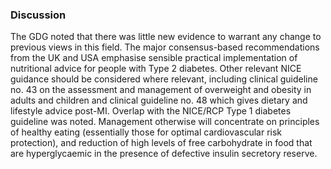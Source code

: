 ### Discussion
The GDG noted that there was little new evidence to warrant any change to previous views in this field. The major consensus-based recommendations from the UK and USA emphasise sensible practical implementation of nutritional advice for people with Type 2 diabetes. Other relevant NICE guidance should be considered where relevant, including clinical guideline no. 43 on the assessment and management of overweight and obesity in adults and children and clinical guideline no. 48 which gives dietary and lifestyle advice post-MI. Overlap with the NICE/RCP Type 1 diabetes guideline was noted. Management otherwise will concentrate on principles of healthy eating (essentially those for optimal cardiovascular risk protection), and reduction of high levels of free carbohydrate in food that are hyperglycaemic in the presence of defective insulin secretory reserve.
